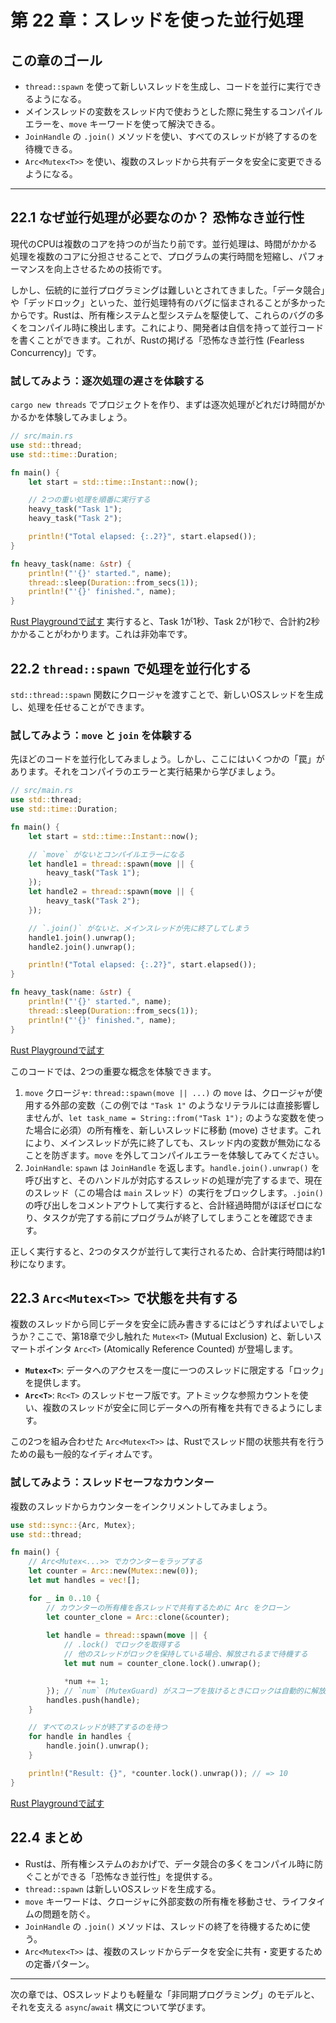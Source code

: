 # 第 22 章：スレッドを使った並行処理

## この章のゴール
- `thread::spawn` を使って新しいスレッドを生成し、コードを並行に実行できるようになる。
- メインスレッドの変数をスレッド内で使おうとした際に発生するコンパイルエラーを、`move` キーワードを使って解決できる。
- `JoinHandle` の `.join()` メソッドを使い、すべてのスレッドが終了するのを待機できる。
- `Arc<Mutex<T>>` を使い、複数のスレッドから共有データを安全に変更できるようになる。

---

## 22.1 なぜ並行処理が必要なのか？ 恐怖なき並行性

現代のCPUは複数のコアを持つのが当たり前です。並行処理は、時間がかかる処理を複数のコアに分担させることで、プログラムの実行時間を短縮し、パフォーマンスを向上させるための技術です。

しかし、伝統的に並行プログラミングは難しいとされてきました。「データ競合」や「デッドロック」といった、並行処理特有のバグに悩まされることが多かったからです。Rustは、所有権システムと型システムを駆使して、これらのバグの多くをコンパイル時に検出します。これにより、開発者は自信を持って並行コードを書くことができます。これが、Rustの掲げる「恐怖なき並行性 (Fearless Concurrency)」です。

### 試してみよう：逐次処理の遅さを体験する

`cargo new threads` でプロジェクトを作り、まずは逐次処理がどれだけ時間がかかるかを体験してみましょう。

```rust
// src/main.rs
use std::thread;
use std::time::Duration;

fn main() {
    let start = std::time::Instant::now();

    // 2つの重い処理を順番に実行する
    heavy_task("Task 1");
    heavy_task("Task 2");

    println!("Total elapsed: {:.2?}", start.elapsed());
}

fn heavy_task(name: &str) {
    println!("'{}' started.", name);
    thread::sleep(Duration::from_secs(1));
    println!("'{}' finished.", name);
}
```
[Rust Playgroundで試す](https://play.rust-lang.org/?version=stable&mode=debug&edition=2021&code=//%20src/main.rs%0Ause%20std%3A%3Athread%3B%0Ause%20std%3A%3Atime%3A%3ADuration%3B%0A%0Afn%20main%28%29%20%7B%0A%20%20%20%20let%20start%20%3D%20std%3A%3Atime%3A%3AInstant%3A%3Anow%28%29%3B%0A%0A%20%20%20%20//%202%E3%81%A4%E3%81%AE%E9%87%8D%E3%81%84%E5%87%A6%E7%90%86%E3%82%92%E9%A0%86%E7%95%AA%E3%81%AB%E5%AE%9F%E8%A1%8C%E3%81%99%E3%82%8B%0A%20%20%20%20heavy_task%28%22Task%201%22%29%3B%0A%20%20%20%20heavy_task%28%22Task%202%22%29%3B%0A%0A%20%20%20%20println%21%28%22Total%20elapsed%3A%20%7B%3A.2%3F%7D%22%2C%20start.elapsed%28%29%29%3B%0A%7D%0A%0Afn%20heavy_task%28name%3A%20%26str%29%20%7B%0A%20%20%20%20println%21%28%22%27%7B%7D%27%20started.%22%2C%20name%29%3B%0A%20%20%20%20thread%3A%3Asleep%28Duration%3A%3Afrom_secs%281%29%29%3B%0A%20%20%20%20println%21%28%22%27%7B%7D%27%20finished.%22%2C%20name%29%3B%0A%7D)
実行すると、Task 1が1秒、Task 2が1秒で、合計約2秒かかることがわかります。これは非効率です。

## 22.2 `thread::spawn` で処理を並行化する

`std::thread::spawn` 関数にクロージャを渡すことで、新しいOSスレッドを生成し、処理を任せることができます。

### 試してみよう：`move` と `join` を体験する

先ほどのコードを並行化してみましょう。しかし、ここにはいくつかの「罠」があります。それをコンパイラのエラーと実行結果から学びましょう。

```rust
// src/main.rs
use std::thread;
use std::time::Duration;

fn main() {
    let start = std::time::Instant::now();

    // `move` がないとコンパイルエラーになる
    let handle1 = thread::spawn(move || {
        heavy_task("Task 1");
    });
    let handle2 = thread::spawn(move || {
        heavy_task("Task 2");
    });

    // `.join()` がないと、メインスレッドが先に終了してしまう
    handle1.join().unwrap();
    handle2.join().unwrap();

    println!("Total elapsed: {:.2?}", start.elapsed());
}

fn heavy_task(name: &str) {
    println!("'{}' started.", name);
    thread::sleep(Duration::from_secs(1));
    println!("'{}' finished.", name);
}
```
[Rust Playgroundで試す](https://play.rust-lang.org/?version=stable&mode=debug&edition=2021&code=//%20src/main.rs%0Ause%20std%3A%3Athread%3B%0Ause%20std%3A%3Atime%3A%3ADuration%3B%0A%0Afn%20main%28%29%20%7B%0A%20%20%20%20let%20start%20%3D%20std%3A%3Atime%3A%3AInstant%3A%3Anow%28%29%3B%0A%0A%20%20%20%20//%20%60move%60%20%E3%81%8C%E3%81%AA%E3%81%84%E3%81%A8%E3%82%B3%E3%83%B3%E3%83%91%E3%82%A4%E3%83%AB%E3%82%A8%E3%83%A9%E3%83%BC%E3%81%AB%E3%81%AA%E3%82%8B%0A%20%20%20%20let%20handle1%20%3D%20thread%3A%3Aspawn%28move%20%7C%7C%20%7B%0A%20%20%20%20%20%20%20%20heavy_task%28%22Task%201%22%29%3B%0A%20%20%20%20%7D%29%3B%0A%20%20%20%20let%20handle2%20%3D%20thread%3A%3Aspawn%28move%20%7C%7C%20%7B%0A%20%20%20%20%20%20%20%20heavy_task%28%22Task%202%22%29%3B%0A%20%20%20%20%7D%29%3B%0A%0A%20%20%20%20//%20%60.join%28%29%60%20%E3%81%8C%E3%81%AA%E3%81%84%E3%81%A8%E3%80%81%E3%83%A1%E3%82%A4%E3%83%B3%E3%82%B9%E3%83%AC%E3%83%83%E3%83%89%E3%81%8C%E5%85%88%E3%81%AB%E7%B5%82%E4%BA%86%E3%81%97%E3%81%A6%E3%81%97%E3%81%BE%E3%81%86%0A%20%20%20%20handle1.join%28%29.unwrap%28%29%3B%0A%20%20%20%20handle2.join%28%29.unwrap%28%29%3B%0A%0A%20%20%20%20println%21%28%22Total%20elapsed%3A%20%7B%3A.2%3F%7D%22%2C%20start.elapsed%28%29%29%3B%0A%7D%0A%0Afn%20heavy_task%28name%3A%20%26str%29%20%7B%0A%20%20%20%20println%21%28%22%27%7B%7D%27%20started.%22%2C%20name%29%3B%0A%20%20%20%20thread%3A%3Asleep%28Duration%3A%3Afrom_secs%281%29%29%3B%0A%20%20%20%20println%21%28%22%27%7B%7D%27%20finished.%22%2C%20name%29%3B%0A%7D)

このコードでは、2つの重要な概念を体験できます。

1.  `move` クロージャ: `thread::spawn(move || ...)` の `move` は、クロージャが使用する外部の変数（この例では `"Task 1"` のようなリテラルには直接影響しませんが、`let task_name = String::from("Task 1");` のような変数を使った場合に必須）の所有権を、新しいスレッドに移動 (move) させます。これにより、メインスレッドが先に終了しても、スレッド内の変数が無効になることを防ぎます。`move` を外してコンパイルエラーを体験してみてください。
2.  `JoinHandle`: `spawn` は `JoinHandle` を返します。`handle.join().unwrap()` を呼び出すと、そのハンドルが対応するスレッドの処理が完了するまで、現在のスレッド（この場合は `main` スレッド）の実行をブロックします。`.join()` の呼び出しをコメントアウトして実行すると、合計経過時間がほぼゼロになり、タスクが完了する前にプログラムが終了してしまうことを確認できます。

正しく実行すると、2つのタスクが並行して実行されるため、合計実行時間は約1秒になります。

## 22.3 `Arc<Mutex<T>>` で状態を共有する

複数のスレッドから同じデータを安全に読み書きするにはどうすればよいでしょうか？ここで、第18章で少し触れた `Mutex<T>` (Mutual Exclusion) と、新しいスマートポインタ `Arc<T>` (Atomically Reference Counted) が登場します。

- **`Mutex<T>`**: データへのアクセスを一度に一つのスレッドに限定する「ロック」を提供します。
- **`Arc<T>`**: `Rc<T>` のスレッドセーフ版です。アトミックな参照カウントを使い、複数のスレッドが安全に同じデータへの所有権を共有できるようにします。

この2つを組み合わせた `Arc<Mutex<T>>` は、Rustでスレッド間の状態共有を行うための最も一般的なイディオムです。

### 試してみよう：スレッドセーフなカウンター

複数のスレッドからカウンターをインクリメントしてみましょう。

```rust
use std::sync::{Arc, Mutex};
use std::thread;

fn main() {
    // Arc<Mutex<...>> でカウンターをラップする
    let counter = Arc::new(Mutex::new(0));
    let mut handles = vec![];

    for _ in 0..10 {
        // カウンターの所有権を各スレッドで共有するために Arc をクローン
        let counter_clone = Arc::clone(&counter);
        
        let handle = thread::spawn(move || {
            // .lock() でロックを取得する
            // 他のスレッドがロックを保持している場合、解放されるまで待機する
            let mut num = counter_clone.lock().unwrap();

            *num += 1;
        }); // `num` (MutexGuard) がスコープを抜けるときにロックは自動的に解放される
        handles.push(handle);
    }

    // すべてのスレッドが終了するのを待つ
    for handle in handles {
        handle.join().unwrap();
    }

    println!("Result: {}", *counter.lock().unwrap()); // => 10
}
```
[Rust Playgroundで試す](https://play.rust-lang.org/?version=stable&mode=debug&edition=2021&code=use%20std%3A%3Async%3A%3A%7BArc%2C%20Mutex%7D%3B%0Ause%20std%3A%3Athread%3B%0A%0Afn%20main%28%29%20%7B%0A%20%20%20%20//%20Arc%3CMutex%3C...%3E%3E%20%E3%81%A7%E3%82%AB%E3%82%A6%E3%83%B3%E3%82%BF%E3%83%BC%E3%82%92%E3%83%A9%E3%83%83%E3%83%97%E3%81%99%E3%82%8B%0A%20%20%20%20let%20counter%20%3D%20Arc%3A%3Anew%28Mutex%3A%3Anew%280%29%29%3B%0A%20%20%20%20let%20mut%20handles%20%3D%20vec%21%5B%5D%3B%0A%0A%20%20%20%20for%20_%20in%200..10%20%7B%0A%20%20%20%20%20%20%20%20//%20%E3%82%AB%E3%82%A6%E3%83%B3%E3%82%BF%E3%83%BC%E3%81%AE%E6%89%80%E6%9C%89%E6%A8%A9%E3%82%92%E5%90%84%E3%82%B9%E3%83%AC%E3%83%83%E3%83%89%E3%81%A7%E5%85%B1%E6%9C%89%E3%81%99%E3%82%8B%E3%81%9F%E3%82%81%E3%81%AB%20Arc%20%E3%82%92%E3%82%AF%E3%83%AD%E3%83%BC%E3%83%B3%0A%20%20%20%20%20%20%20%20let%20counter_clone%20%3D%20Arc%3A%3Aclone%28%26counter%29%3B%0A%20%20%20%20%20%20%20%20%0A%20%20%20%20%20%20%20%20let%20handle%20%3D%20thread%3A%3Aspawn%28move%20%7C%7C%20%7B%0A%20%20%20%20%20%20%20%20%20%20%20%20//%20.lock%28%29%20%E3%81%A7%E3%83%AD%E3%83%83%E3%82%AF%E3%82%92%E5%8F%96%E5%BE%97%E3%81%99%E3%82%8B%0A%20%20%20%20%20%20%20%20%20%20%20%20//%20%E4%BB%96%E3%81%AE%E3%82%B9%E3%83%AC%E3%83%83%E3%83%89%E3%81%8C%E3%83%AD%E3%83%83%E3%82%AF%E3%82%92%E4%BF%9D%E6%8C%81%E3%81%97%E3%81%A6%E3%81%84%E3%82%8B%E5%A0%B4%E5%90%88%E3%80%81%E8%A7%A3%E6%94%BE%E3%81%95%E3%82%8C%E3%82%8B%E3%81%BE%E3%81%A7%E5%BE%85%E6%A9%9F%E3%81%99%E3%82%8B%0A%20%20%20%20%20%20%20%20%20%20%20%20let%20mut%20num%20%3D%20counter_clone.lock%28%29.unwrap%28%29%3B%0A%0A%20%20%20%20%20%20%20%20%20%20%20%20%2Anum%20%2B%3D%201%3B%0A%20%20%20%20%20%20%20%20%7D%29%3B%20//%20%60num%60%20%28MutexGuard%29%20%E3%81%8C%E3%82%B9%E3%82%B3%E3%83%BC%E3%83%97%E3%82%92%E6%8A%9C%E3%81%91%E3%82%8B%E3%81%A8%E3%81%8D%E3%81%AB%E3%83%AD%E3%83%83%E3%82%AF%E3%81%AF%E8%87%AA%E5%8B%95%E7%9A%84%E3%81%AB%E8%A7%A3%E6%94%BE%E3%81%95%E3%82%8C%E3%82%8B%0A%20%20%20%20%20%20%20%20handles.push%28handle%29%3B%0A%20%20%20%20%7D%0A%0A%20%20%20%20//%20%E3%81%99%E3%81%B9%E3%81%A6%E3%81%AE%E3%82%B9%E3%83%AC%E3%83%83%E3%83%89%E3%81%8C%E7%B5%82%E4%BA%86%E3%81%99%E3%82%8B%E3%81%AE%E3%82%92%E5%BE%85%E3%81%A4%0A%20%20%20%20for%20handle%20in%20handles%20%7B%0A%20%20%20%20%20%20%20%20handle.join%28%29.unwrap%28%29%3B%0A%20%20%20%20%7D%0A%0A%20%20%20%20println%21%28%22Result%3A%20%7B%7D%22%2C%20%2Acounter.lock%28%29.unwrap%28%29%29%3B%20//%20%3D%3E%2010%0A%7D)

## 22.4 まとめ

- Rustは、所有権システムのおかげで、データ競合の多くをコンパイル時に防ぐことができる「恐怖なき並行性」を提供する。
- `thread::spawn` は新しいOSスレッドを生成する。
- `move` キーワードは、クロージャに外部変数の所有権を移動させ、ライフタイムの問題を防ぐ。
- `JoinHandle` の `.join()` メソッドは、スレッドの終了を待機するために使う。
- `Arc<Mutex<T>>` は、複数のスレッドからデータを安全に共有・変更するための定番パターン。

---

次の章では、OSスレッドよりも軽量な「非同期プログラミング」のモデルと、それを支える `async`/`await` 構文について学びます。
